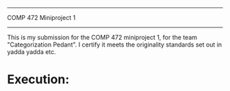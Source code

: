 **********************
COMP 472 Miniproject 1
**********************

This is my submission for the COMP 472 miniproject 1, for the team "Categorization Pedant". I certify it meets the originality standards set out in yadda yadda etc.

Execution:
==========
